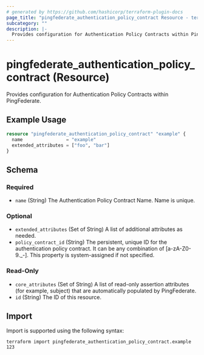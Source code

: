 ```yaml
---
# generated by https://github.com/hashicorp/terraform-plugin-docs
page_title: "pingfederate_authentication_policy_contract Resource - terraform-provider-pingfederate"
subcategory: ""
description: |-
  Provides configuration for Authentication Policy Contracts within PingFederate.
---
```


# pingfederate_authentication_policy_contract (Resource)

Provides configuration for Authentication Policy Contracts within PingFederate.

## Example Usage

```terraform
resource "pingfederate_authentication_policy_contract" "example" {
  name                = "example"
  extended_attributes = ["foo", "bar"]
}
```

<!-- schema generated by tfplugindocs -->
## Schema

### Required

- `name` (String) The Authentication Policy Contract Name. Name is unique.

### Optional

- `extended_attributes` (Set of String) A list of additional attributes as needed.
- `policy_contract_id` (String) The persistent, unique ID for the authentication policy contract. It can be any combination of [a-zA-Z0-9._-]. This property is system-assigned if not specified.

### Read-Only

- `core_attributes` (Set of String) A list of read-only assertion attributes (for example, subject) that are automatically populated by PingFederate.
- `id` (String) The ID of this resource.

## Import

Import is supported using the following syntax:

```shell
terraform import pingfederate_authentication_policy_contract.example 123
```
